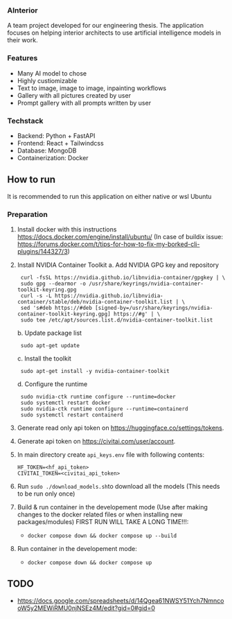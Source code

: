 ### AInterior
A team project developed for our engineering thesis. The application focuses on helping
interior architects to use artificial intelligence models in their work.

### Features
- Many AI model to chose
- Highly custiomizable
- Text to image, image to image, inpainting workflows
- Gallery with all pictures created by user
- Prompt gallery with all prompts written by user

### Techstack
- Backend: Python + FastAPI
- Frontend: React + Tailwindcss
- Database: MongoDB
- Containerization: Docker

## How to run

It is recommended to run this application on either native or wsl Ubuntu

### Preparation
1. Install docker with this instructions https://docs.docker.com/engine/install/ubuntu/ (In case of buildix issue: https://forums.docker.com/t/tips-for-how-to-fix-my-borked-cli-plugins/144327/3)

2. Install NVIDIA Container Toolkit
    a. Add NVIDIA GPG key and repository

        curl -fsSL https://nvidia.github.io/libnvidia-container/gpgkey | \
        sudo gpg --dearmor -o /usr/share/keyrings/nvidia-container-toolkit-keyring.gpg
        curl -s -L https://nvidia.github.io/libnvidia-container/stable/deb/nvidia-container-toolkit.list | \
        sed 's#deb https://#deb [signed-by=/usr/share/keyrings/nvidia-container-toolkit-keyring.gpg] https://#g' | \
        sudo tee /etc/apt/sources.list.d/nvidia-container-toolkit.list

    b. Update package list

        sudo apt-get update

    c. Install the toolkit

        sudo apt-get install -y nvidia-container-toolkit

    d. Configure the runtime
        
        sudo nvidia-ctk runtime configure --runtime=docker
        sudo systemctl restart docker
        sudo nvidia-ctk runtime configure --runtime=containerd
        sudo systemctl restart containerd

3. Generate read only api token on https://huggingface.co/settings/tokens.

4. Generate api token on https://civitai.com/user/account.

5. In main directory create `api_keys.env` file with following contents:

    ```
    HF_TOKEN=<hf_api_token>
    CIVITAI_TOKEN=<civitai_api_token>
    ```
    
6. Run `sudo ./download_models.sh`to download all the models (This needs to be run only once)

4. Build & run container in the developement mode (Use after making changes to the docker related files or when installing new packages/modules) FIRST RUN WILL TAKE A LONG TIME!!!:
    - `docker compose down && docker compose up --build`

5. Run container in the developement mode:
    - `docker compose down && docker compose up`

## TODO
- https://docs.google.com/spreadsheets/d/14Qgea61NWSY51Ych7NmncooW5y2MEWiRMU0njNSEz4M/edit?gid=0#gid=0